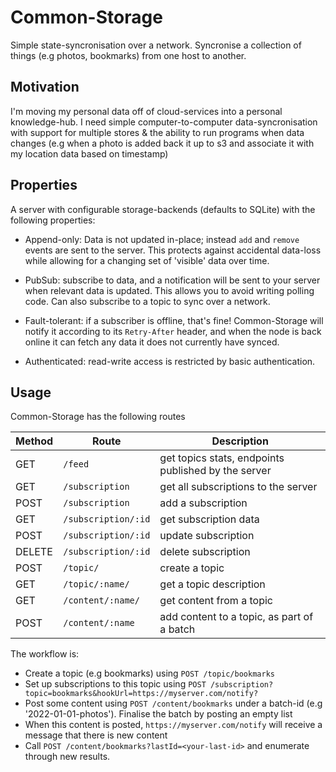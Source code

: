 
# Common-Storage

Simple state-syncronisation over a network. Syncronise a collection of things (e.g photos, bookmarks) from one host to another.

## Motivation

I'm moving my personal data off of cloud-services into a personal knowledge-hub. I need simple computer-to-computer data-syncronisation with support for multiple stores & the ability to run programs when data changes (e.g when a photo is added back it up to s3 and associate it with my location data based on timestamp) 

## Properties

A server with configurable storage-backends (defaults to SQLite) with the following properties:

- Append-only: Data is not updated in-place; instead `add` and `remove` events are sent to the server. This protects against accidental data-loss while allowing for a changing set of 'visible' data over time.

- PubSub: subscribe to data, and a notification will be sent to your server when relevant data is updated. This allows you to avoid writing polling code. Can also subscribe to a topic to sync over a network.

- Fault-tolerant: if a subscriber is offline, that's fine! Common-Storage will notify it according to its `Retry-After` header, and when the node is back online it can fetch any data it does not currently have synced.

- Authenticated: read-write access is restricted by basic authentication.

## Usage

Common-Storage has the following routes

| Method   | Route                       | Description                                           |
|----------|-----------------------------|-------------------------------------------------------|
| GET      | `/feed`                     | get topics stats, endpoints published by the server   |
| GET      | `/subscription`             | get all subscriptions to the server                   |
| POST     | `/subscription`             | add a subscription                                    |
| GET      | `/subscription/:id`         | get subscription data                                 |
| POST     | `/subscription/:id`         | update subscription                                   |
| DELETE   | `/subscription/:id`         | delete subscription                                   |
| POST     | `/topic/`                   | create a topic                                        |
| GET      | `/topic/:name/`             | get a topic description                               |
| GET      | `/content/:name/`           | get content from a topic                              |
| POST     | `/content/:name`            | add content to a topic, as part of a batch            |

The workflow is:

- Create a topic (e.g bookmarks) using `POST /topic/bookmarks`
- Set up subscriptions to this topic using `POST /subscription?topic=bookmarks&hookUrl=https://myserver.com/notify?` 
- Post some content using `POST /content/bookmarks` under a batch-id (e.g '2022-01-01-photos'). Finalise the batch by posting an empty list
- When this content is posted, `https://myserver.com/notify` will receive a message that there is new content
- Call `POST /content/bookmarks?lastId=<your-last-id>` and enumerate through new results.


